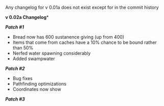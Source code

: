 Any changelog for v 0.01a does not exist except for in the commit history

**v 0.02a Changelog***

***_Patch #1_***
- Bread now has 600 sustanence giving (up from 400)
- Items that come from caches have a 10% chance to be bound rather than 50%
- Nerfed water spawning considerably
- Added swampwater

***_Patch #2_***
- Bug fixes
- Pathfinding optimizations
- Coordinates now show

***_Patch #3_***
